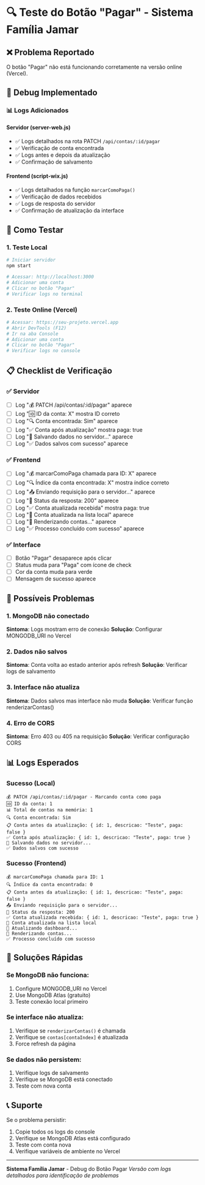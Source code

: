 # 🔍 Teste do Botão "Pagar" - Sistema Família Jamar

## ❌ Problema Reportado
O botão "Pagar" não está funcionando corretamente na versão online (Vercel).

## 🔧 Debug Implementado

### 📊 Logs Adicionados

#### Servidor (server-web.js)
- ✅ Logs detalhados na rota PATCH `/api/contas/:id/pagar`
- ✅ Verificação de conta encontrada
- ✅ Logs antes e depois da atualização
- ✅ Confirmação de salvamento

#### Frontend (script-wix.js)
- ✅ Logs detalhados na função `marcarComoPaga()`
- ✅ Verificação de dados recebidos
- ✅ Logs de resposta do servidor
- ✅ Confirmação de atualização da interface

## 🧪 Como Testar

### 1. Teste Local
```bash
# Iniciar servidor
npm start

# Acessar: http://localhost:3000
# Adicionar uma conta
# Clicar no botão "Pagar"
# Verificar logs no terminal
```

### 2. Teste Online (Vercel)
```bash
# Acessar: https://seu-projeto.vercel.app
# Abrir DevTools (F12)
# Ir na aba Console
# Adicionar uma conta
# Clicar no botão "Pagar"
# Verificar logs no console
```

## 📋 Checklist de Verificação

### ✅ Servidor
- [ ] Log "💰 PATCH /api/contas/:id/pagar" aparece
- [ ] Log "🆔 ID da conta: X" mostra ID correto
- [ ] Log "🔍 Conta encontrada: Sim" aparece
- [ ] Log "✅ Conta após atualização" mostra paga: true
- [ ] Log "💾 Salvando dados no servidor..." aparece
- [ ] Log "✅ Dados salvos com sucesso" aparece

### ✅ Frontend
- [ ] Log "💰 marcarComoPaga chamada para ID: X" aparece
- [ ] Log "🔍 Índice da conta encontrada: X" mostra índice correto
- [ ] Log "📤 Enviando requisição para o servidor..." aparece
- [ ] Log "📡 Status da resposta: 200" aparece
- [ ] Log "✅ Conta atualizada recebida" mostra paga: true
- [ ] Log "💾 Conta atualizada na lista local" aparece
- [ ] Log "🔄 Renderizando contas..." aparece
- [ ] Log "✅ Processo concluído com sucesso" aparece

### ✅ Interface
- [ ] Botão "Pagar" desaparece após clicar
- [ ] Status muda para "Paga" com ícone de check
- [ ] Cor da conta muda para verde
- [ ] Mensagem de sucesso aparece

## 🐛 Possíveis Problemas

### 1. MongoDB não conectado
**Sintoma**: Logs mostram erro de conexão
**Solução**: Configurar MONGODB_URI no Vercel

### 2. Dados não salvos
**Sintoma**: Conta volta ao estado anterior após refresh
**Solução**: Verificar logs de salvamento

### 3. Interface não atualiza
**Sintoma**: Dados salvos mas interface não muda
**Solução**: Verificar função renderizarContas()

### 4. Erro de CORS
**Sintoma**: Erro 403 ou 405 na requisição
**Solução**: Verificar configuração CORS

## 📊 Logs Esperados

### Sucesso (Local)
```
💰 PATCH /api/contas/:id/pagar - Marcando conta como paga
🆔 ID da conta: 1
📊 Total de contas na memória: 1
🔍 Conta encontrada: Sim
📋 Conta antes da atualização: { id: 1, descricao: "Teste", paga: false }
✅ Conta após atualização: { id: 1, descricao: "Teste", paga: true }
💾 Salvando dados no servidor...
✅ Dados salvos com sucesso
```

### Sucesso (Frontend)
```
💰 marcarComoPaga chamada para ID: 1
🔍 Índice da conta encontrada: 0
📋 Conta antes da atualização: { id: 1, descricao: "Teste", paga: false }
📤 Enviando requisição para o servidor...
📡 Status da resposta: 200
✅ Conta atualizada recebida: { id: 1, descricao: "Teste", paga: true }
💾 Conta atualizada na lista local
🔄 Atualizando dashboard...
🔄 Renderizando contas...
✅ Processo concluído com sucesso
```

## 🔧 Soluções Rápidas

### Se MongoDB não funciona:
1. Configure MONGODB_URI no Vercel
2. Use MongoDB Atlas (gratuito)
3. Teste conexão local primeiro

### Se interface não atualiza:
1. Verifique se `renderizarContas()` é chamada
2. Verifique se `contas[contaIndex]` é atualizada
3. Force refresh da página

### Se dados não persistem:
1. Verifique logs de salvamento
2. Verifique se MongoDB está conectado
3. Teste com nova conta

## 📞 Suporte

Se o problema persistir:
1. Copie todos os logs do console
2. Verifique se MongoDB Atlas está configurado
3. Teste com conta nova
4. Verifique variáveis de ambiente no Vercel

---

**Sistema Família Jamar** - Debug do Botão Pagar
*Versão com logs detalhados para identificação de problemas* 